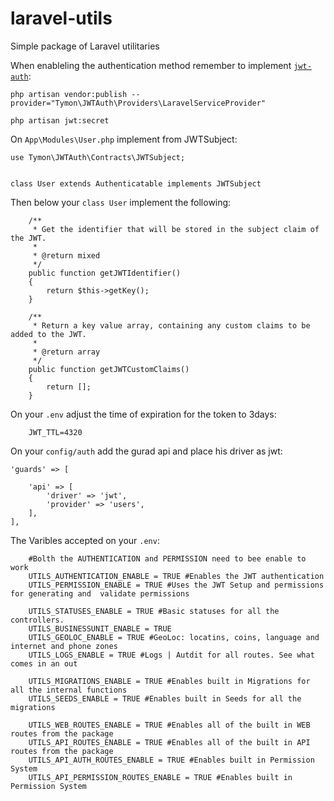 # laravel-utils
Simple package of Laravel utilitaries 


When enableling the authentication method remember to implement [`jwt-auth`](https://jwt-auth.readthedocs.io/en/develop/): 

```
php artisan vendor:publish --provider="Tymon\JWTAuth\Providers\LaravelServiceProvider"  
```

```
php artisan jwt:secret
```

On `App\Modules\User.php` implement from JWTSubject:

```
use Tymon\JWTAuth\Contracts\JWTSubject;


class User extends Authenticatable implements JWTSubject 
```

Then below your `class User` implement the following: 
```
    /**
     * Get the identifier that will be stored in the subject claim of the JWT.
     *
     * @return mixed
     */
    public function getJWTIdentifier()
    {
        return $this->getKey();
    }

    /**
     * Return a key value array, containing any custom claims to be added to the JWT.
     *
     * @return array
     */
    public function getJWTCustomClaims()
    {
        return [];
    }
```


On your `.env` adjust the time of expiration for the token to 3days:

```
    JWT_TTL=4320
```


On your `config/auth` add the gurad api and place his driver as jwt:

```
'guards' => [
        
    'api' => [
        'driver' => 'jwt',
        'provider' => 'users',
    ],
],
```

The Varibles accepted on your `.env`: 

```
    #Bolth the AUTHENTICATION and PERMISSION need to bee enable to work
    UTILS_AUTHENTICATION_ENABLE = TRUE #Enables the JWT authentication
    UTILS_PERMISSION_ENABLE = TRUE #Uses the JWT Setup and permissions for generating and  validate permissions

    UTILS_STATUSES_ENABLE = TRUE #Basic statuses for all the controllers.
    UTILS_BUSINESSUNIT_ENABLE = TRUE
    UTILS_GEOLOC_ENABLE = TRUE #GeoLoc: locatins, coins, language and internet and phone zones
    UTILS_LOGS_ENABLE = TRUE #Logs | Autdit for all routes. See what comes in an out

    UTILS_MIGRATIONS_ENABLE = TRUE #Enables built in Migrations for all the internal functions
    UTILS_SEEDS_ENABLE = TRUE #Enables built in Seeds for all the migrations

    UTILS_WEB_ROUTES_ENABLE = TRUE #Enables all of the built in WEB routes from the package
    UTILS_API_ROUTES_ENABLE = TRUE #Enables all of the built in API routes from the package
    UTILS_API_AUTH_ROUTES_ENABLE = TRUE #Enables built in Permission System
    UTILS_API_PERMISSION_ROUTES_ENABLE = TRUE #Enables built in Permission System
```